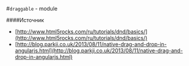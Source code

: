 #`draggable` - module 

####Источник
- [http://www.html5rocks.com/ru/tutorials/dnd/basics/](http://www.html5rocks.com/ru/tutorials/dnd/basics/)
- [http://blog.parkji.co.uk/2013/08/11/native-drag-and-drop-in-angularjs.html](http://blog.parkji.co.uk/2013/08/11/native-drag-and-drop-in-angularjs.html)
